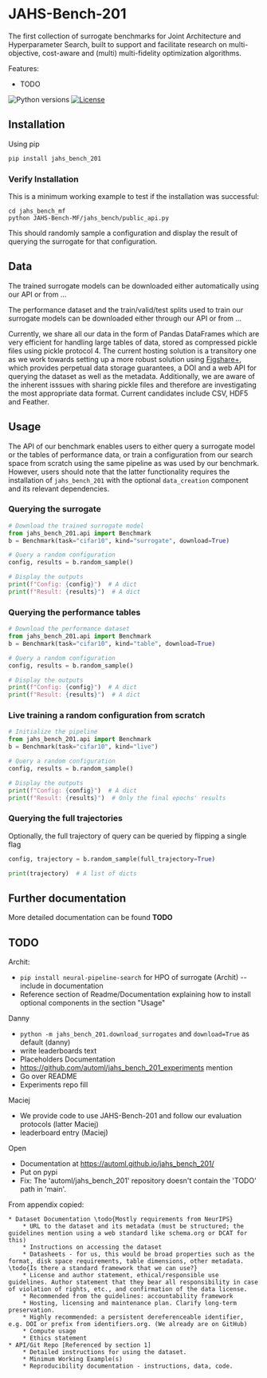 # JAHS-Bench-201

The first collection of surrogate benchmarks for Joint Architecture and Hyperparameter Search, built to support and facilitate research on multi-objective, cost-aware and (multi) multi-fidelity optimization algorithms.

Features:
- TODO

![Python versions](https://img.shields.io/badge/python-3.7%20%7C%203.8%20%7C%203.9%20%7C%203.10-informational)
[![License](TODO)](LICENSE)

## Installation

Using pip

```bash
pip install jahs_bench_201
```

### Verify Installation

This is a minimum working example to test if the installation was successful:

```
cd jahs_bench_mf
python JAHS-Bench-MF/jahs_bench/public_api.py
```

This should randomly sample a configuration and display the result of querying the surrogate for that configuration.

## Data

The trained surrogate models can be downloaded either automatically using our API or from ...

The performance dataset and the train/valid/test splits used to train our surrogate models can be downloaded either
through our API or from ...

Currently, we share all our data in the form of Pandas DataFrames which are very efficient for handling large tables of
data, stored as compressed pickle files using pickle protocol 4. The current hosting solution is a transitory one as we
work towards setting up a more robust solution using [Figshare+](https://figshare.com/), which provides perpetual data
storage guarantees, a DOI and a web API for querying the dataset as well as the metadata. Additionally, we are aware of
the inherent isssues with sharing pickle files and therefore are investigating the most appropriate data format.
Current candidates include CSV, HDF5 and Feather.

## Usage

The API of our benchmark enables users to either query a surrogate model or the tables of performance data, or train a
configuration from our search space from scratch using the same pipeline as was used by our benchmark.
However, users should note that the latter functionality requires the installation of `jahs_bench_201` with the
optional `data_creation` component and its relevant dependencies.

### Querying the surrogate

```python
# Download the trained surrogate model
from jahs_bench_201.api import Benchmark
b = Benchmark(task="cifar10", kind="surrogate", download=True)

# Query a random configuration
config, results = b.random_sample()

# Display the outputs
print(f"Config: {config}")  # A dict
print(f"Result: {results}")  # A dict

```

### Querying the performance tables

```python
# Download the performance dataset
from jahs_bench_201.api import Benchmark
b = Benchmark(task="cifar10", kind="table", download=True)

# Query a random configuration
config, results = b.random_sample()

# Display the outputs
print(f"Config: {config}")  # A dict
print(f"Result: {results}")  # A dict

```

### Live training a random configuration from scratch

```python
# Initialize the pipeline
from jahs_bench_201.api import Benchmark
b = Benchmark(task="cifar10", kind="live")

# Query a random configuration
config, results = b.random_sample()

# Display the outputs
print(f"Config: {config}")  # A dict
print(f"Result: {results}")  # Only the final epochs' results

```

### Querying the full trajectories

Optionally, the full trajectory of query can be queried by flipping a single flag

```python
config, trajectory = b.random_sample(full_trajectory=True)

print(trajectory)  # A list of dicts
```

## Further documentation

More detailed documentation can be found **TODO**
## TODO

Archit:
* `pip install neural-pipeline-search` for HPO of surrogate (Archit) -- include in documentation
* Reference section of Readme/Documentation explaining how to install optional components in the section "Usage"


Danny
* `python -m jahs_bench_201.download_surrogates` and `download=True` as default (danny)
* write leaderboards text
* Placeholders Documentation
* https://github.com/automl/jahs_bench_201_experiments mention
* Go over README
* Experiments repo fill

Maciej
* We provide code to use JAHS-Bench-201 and follow our evaluation protocols (latter Maciej)
* leaderboard entry (Maciej)

Open
* Documentation at https://automl.github.io/jahs_bench_201/
* Put on pypi
* Fix: The 'automl/jahs_bench_201' repository doesn't contain the 'TODO' path in 'main'.


From appendix copied:


    * Dataset Documentation \todo{Mostly requirements from NeurIPS}
        * URL to the dataset and its metadata (must be structured; the guidelines mention using a web standard like schema.org or DCAT for this)
        * Instructions on accessing the dataset
        * Datasheets - for us, this would be broad properties such as the format, disk space requirements, table dimensions, other metadata. \todo{Is there a standard framework that we can use?}
        * License and author statement, ethical/responsible use guidelines. Author statement that they bear all responsibility in case of violation of rights, etc., and confirmation of the data license.
        * Recommended from the guidelines: accountability framework
        * Hosting, licensing and maintenance plan. Clarify long-term preservation.
        * Highly recommended: a persistent dereferenceable identifier, e.g. DOI or prefix from identifiers.org. (We already are on GitHub)
        * Compute usage
        * Ethics statement
    * API/Git Repo [Referenced by section 1]
        * Detailed instructions for using the dataset.
        * Minimum Working Example(s)
        * Reproducibility documentation - instructions, data, code.
